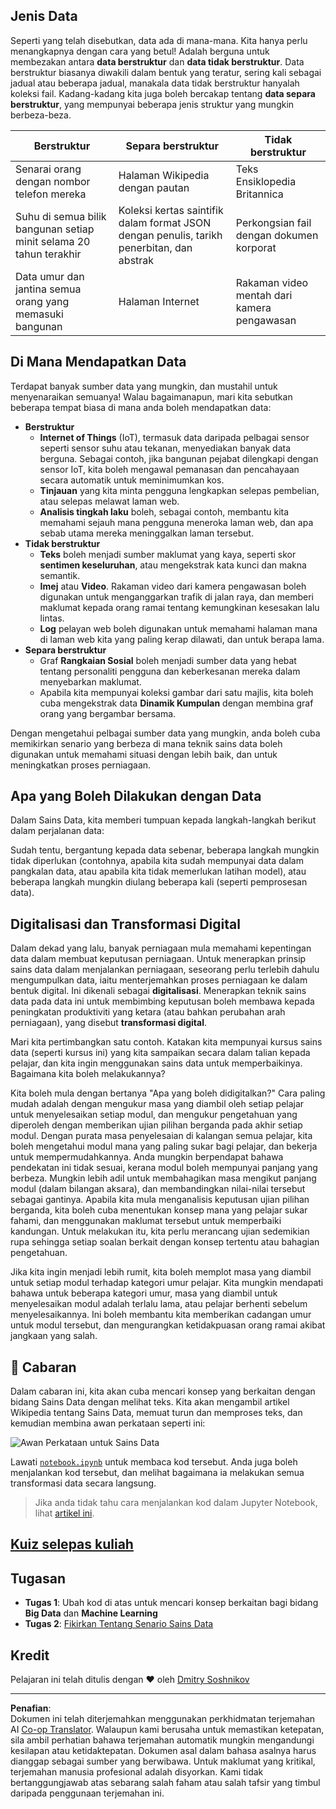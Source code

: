 <!--
CO_OP_TRANSLATOR_METADATA:
{
  "original_hash": "a0516588d172f82f35f7a0d4a001e5d0",
  "translation_date": "2025-09-06T00:14:02+00:00",
  "source_file": "1-Introduction/01-defining-data-science/README.md",
  "language_code": "ms"
}
-->
## Jenis Data

Seperti yang telah disebutkan, data ada di mana-mana. Kita hanya perlu menangkapnya dengan cara yang betul! Adalah berguna untuk membezakan antara **data berstruktur** dan **data tidak berstruktur**. Data berstruktur biasanya diwakili dalam bentuk yang teratur, sering kali sebagai jadual atau beberapa jadual, manakala data tidak berstruktur hanyalah koleksi fail. Kadang-kadang kita juga boleh bercakap tentang **data separa berstruktur**, yang mempunyai beberapa jenis struktur yang mungkin berbeza-beza.

| Berstruktur                                                                  | Separa berstruktur                                                                             | Tidak berstruktur                       |
| --------------------------------------------------------------------------- | --------------------------------------------------------------------------------------------- | --------------------------------------- |
| Senarai orang dengan nombor telefon mereka                                  | Halaman Wikipedia dengan pautan                                                              | Teks Ensiklopedia Britannica           |
| Suhu di semua bilik bangunan setiap minit selama 20 tahun terakhir          | Koleksi kertas saintifik dalam format JSON dengan penulis, tarikh penerbitan, dan abstrak    | Perkongsian fail dengan dokumen korporat |
| Data umur dan jantina semua orang yang memasuki bangunan                    | Halaman Internet                                                                             | Rakaman video mentah dari kamera pengawasan |

## Di Mana Mendapatkan Data

Terdapat banyak sumber data yang mungkin, dan mustahil untuk menyenaraikan semuanya! Walau bagaimanapun, mari kita sebutkan beberapa tempat biasa di mana anda boleh mendapatkan data:

* **Berstruktur**
  - **Internet of Things** (IoT), termasuk data daripada pelbagai sensor seperti sensor suhu atau tekanan, menyediakan banyak data berguna. Sebagai contoh, jika bangunan pejabat dilengkapi dengan sensor IoT, kita boleh mengawal pemanasan dan pencahayaan secara automatik untuk meminimumkan kos.
  - **Tinjauan** yang kita minta pengguna lengkapkan selepas pembelian, atau selepas melawat laman web.
  - **Analisis tingkah laku** boleh, sebagai contoh, membantu kita memahami sejauh mana pengguna meneroka laman web, dan apa sebab utama mereka meninggalkan laman tersebut.
* **Tidak berstruktur**
  - **Teks** boleh menjadi sumber maklumat yang kaya, seperti skor **sentimen keseluruhan**, atau mengekstrak kata kunci dan makna semantik.
  - **Imej** atau **Video**. Rakaman video dari kamera pengawasan boleh digunakan untuk menganggarkan trafik di jalan raya, dan memberi maklumat kepada orang ramai tentang kemungkinan kesesakan lalu lintas.
  - **Log** pelayan web boleh digunakan untuk memahami halaman mana di laman web kita yang paling kerap dilawati, dan untuk berapa lama.
* **Separa berstruktur**
  - Graf **Rangkaian Sosial** boleh menjadi sumber data yang hebat tentang personaliti pengguna dan keberkesanan mereka dalam menyebarkan maklumat.
  - Apabila kita mempunyai koleksi gambar dari satu majlis, kita boleh cuba mengekstrak data **Dinamik Kumpulan** dengan membina graf orang yang bergambar bersama.

Dengan mengetahui pelbagai sumber data yang mungkin, anda boleh cuba memikirkan senario yang berbeza di mana teknik sains data boleh digunakan untuk memahami situasi dengan lebih baik, dan untuk meningkatkan proses perniagaan.

## Apa yang Boleh Dilakukan dengan Data

Dalam Sains Data, kita memberi tumpuan kepada langkah-langkah berikut dalam perjalanan data:

Sudah tentu, bergantung kepada data sebenar, beberapa langkah mungkin tidak diperlukan (contohnya, apabila kita sudah mempunyai data dalam pangkalan data, atau apabila kita tidak memerlukan latihan model), atau beberapa langkah mungkin diulang beberapa kali (seperti pemprosesan data).

## Digitalisasi dan Transformasi Digital

Dalam dekad yang lalu, banyak perniagaan mula memahami kepentingan data dalam membuat keputusan perniagaan. Untuk menerapkan prinsip sains data dalam menjalankan perniagaan, seseorang perlu terlebih dahulu mengumpulkan data, iaitu menterjemahkan proses perniagaan ke dalam bentuk digital. Ini dikenali sebagai **digitalisasi**. Menerapkan teknik sains data pada data ini untuk membimbing keputusan boleh membawa kepada peningkatan produktiviti yang ketara (atau bahkan perubahan arah perniagaan), yang disebut **transformasi digital**.

Mari kita pertimbangkan satu contoh. Katakan kita mempunyai kursus sains data (seperti kursus ini) yang kita sampaikan secara dalam talian kepada pelajar, dan kita ingin menggunakan sains data untuk memperbaikinya. Bagaimana kita boleh melakukannya?

Kita boleh mula dengan bertanya "Apa yang boleh didigitalkan?" Cara paling mudah adalah dengan mengukur masa yang diambil oleh setiap pelajar untuk menyelesaikan setiap modul, dan mengukur pengetahuan yang diperoleh dengan memberikan ujian pilihan berganda pada akhir setiap modul. Dengan purata masa penyelesaian di kalangan semua pelajar, kita boleh mengetahui modul mana yang paling sukar bagi pelajar, dan bekerja untuk mempermudahkannya.
Anda mungkin berpendapat bahawa pendekatan ini tidak sesuai, kerana modul boleh mempunyai panjang yang berbeza. Mungkin lebih adil untuk membahagikan masa mengikut panjang modul (dalam bilangan aksara), dan membandingkan nilai-nilai tersebut sebagai gantinya.
Apabila kita mula menganalisis keputusan ujian pilihan berganda, kita boleh cuba menentukan konsep mana yang pelajar sukar fahami, dan menggunakan maklumat tersebut untuk memperbaiki kandungan. Untuk melakukan itu, kita perlu merancang ujian sedemikian rupa sehingga setiap soalan berkait dengan konsep tertentu atau bahagian pengetahuan.

Jika kita ingin menjadi lebih rumit, kita boleh memplot masa yang diambil untuk setiap modul terhadap kategori umur pelajar. Kita mungkin mendapati bahawa untuk beberapa kategori umur, masa yang diambil untuk menyelesaikan modul adalah terlalu lama, atau pelajar berhenti sebelum menyelesaikannya. Ini boleh membantu kita memberikan cadangan umur untuk modul tersebut, dan mengurangkan ketidakpuasan orang ramai akibat jangkaan yang salah.

## 🚀 Cabaran

Dalam cabaran ini, kita akan cuba mencari konsep yang berkaitan dengan bidang Sains Data dengan melihat teks. Kita akan mengambil artikel Wikipedia tentang Sains Data, memuat turun dan memproses teks, dan kemudian membina awan perkataan seperti ini:

![Awan Perkataan untuk Sains Data](../../../../1-Introduction/01-defining-data-science/images/ds_wordcloud.png)

Lawati [`notebook.ipynb`](../../../../../../../../../1-Introduction/01-defining-data-science/notebook.ipynb ':ignore') untuk membaca kod tersebut. Anda juga boleh menjalankan kod tersebut, dan melihat bagaimana ia melakukan semua transformasi data secara langsung.

> Jika anda tidak tahu cara menjalankan kod dalam Jupyter Notebook, lihat [artikel ini](https://soshnikov.com/education/how-to-execute-notebooks-from-github/).

## [Kuiz selepas kuliah](https://ff-quizzes.netlify.app/en/ds/quiz/1)

## Tugasan

* **Tugas 1**: Ubah kod di atas untuk mencari konsep berkaitan bagi bidang **Big Data** dan **Machine Learning**
* **Tugas 2**: [Fikirkan Tentang Senario Sains Data](assignment.md)

## Kredit

Pelajaran ini telah ditulis dengan ♥️ oleh [Dmitry Soshnikov](http://soshnikov.com)

---

**Penafian**:  
Dokumen ini telah diterjemahkan menggunakan perkhidmatan terjemahan AI [Co-op Translator](https://github.com/Azure/co-op-translator). Walaupun kami berusaha untuk memastikan ketepatan, sila ambil perhatian bahawa terjemahan automatik mungkin mengandungi kesilapan atau ketidaktepatan. Dokumen asal dalam bahasa asalnya harus dianggap sebagai sumber yang berwibawa. Untuk maklumat yang kritikal, terjemahan manusia profesional adalah disyorkan. Kami tidak bertanggungjawab atas sebarang salah faham atau salah tafsir yang timbul daripada penggunaan terjemahan ini.